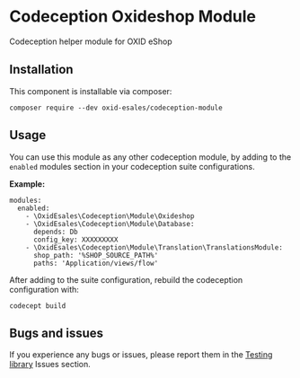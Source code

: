 # Codeception Oxideshop Module

Codeception helper module for OXID eShop

## Installation
  
This component is installable via composer:

```
composer require --dev oxid-esales/codeception-module
```

## Usage
  
You can use this module as any other codeception module, by adding to 
the ``enabled`` modules section in your codeception suite configurations.
  
**Example:**
  
```
modules:
  enabled:
    - \OxidEsales\Codeception\Module\Oxideshop
    - \OxidEsales\Codeception\Module\Database:
      depends: Db
      config_key: XXXXXXXXX
    - \OxidEsales\Codeception\Module\Translation\TranslationsModule:
      shop_path: '%SHOP_SOURCE_PATH%'
      paths: 'Application/views/flow'
```

After adding to the suite configuration, rebuild the codeception configuration with:

```
codecept build
```

## Bugs and issues

If you experience any bugs or issues, please report them in 
the [Testing library](https://github.com/OXID-eSales/testing_library) 
Issues section.
